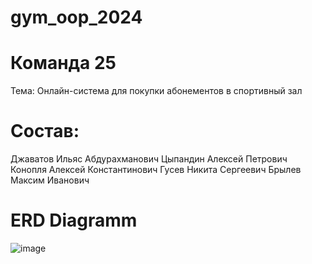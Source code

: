 # gym_oop_2024

# Команда 25 
Тема: Онлайн-система для покупки абонементов в спортивный зал

# Состав:
Джаватов Ильяс Абдурахманович
Цыпандин Алексей Петрович
Конопля Алексей Константинович
Гусев Никита Сергеевич
Брылев Максим Иванович

# ERD Diagramm
![image](https://github.com/AlexeyKonoplia/gym_oop_2024/assets/112964950/b1cddf13-de94-44e8-af31-80392d5498d6)
